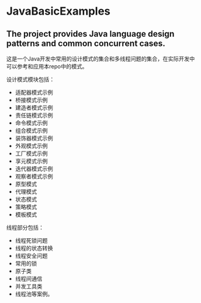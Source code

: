 # JavaBasicExamples

## The project provides Java language design patterns and common concurrent cases.

 这是一个Java开发中常用的设计模式的集合和多线程问题的集合，在实际开发中可以参考和应用本repo中的模式。

 设计模式模块包括：
 * 适配器模式示例 
 * 桥接模式示例 
 * 建造者模式示例 
 * 责任链模式示例 
 * 命令模式示例 
 * 组合模式示例 
 * 装饰器模式示例 
 * 外观模式示例 
 * 工厂模式示例 
 * 享元模式示例 
 * 迭代器模式示例 
 * 观察者模式示例 
 * 原型模式 
 * 代理模式 
 * 状态模式 
 * 策略模式 
 * 模板模式

 线程部分包括：
 * 线程死锁问题 
 * 线程的状态转换 
 * 线程安全问题 
 * 常用的锁 
 * 原子类 
 * 线程间通信 
 * 并发工具类 
 * 线程池等案例。

 

